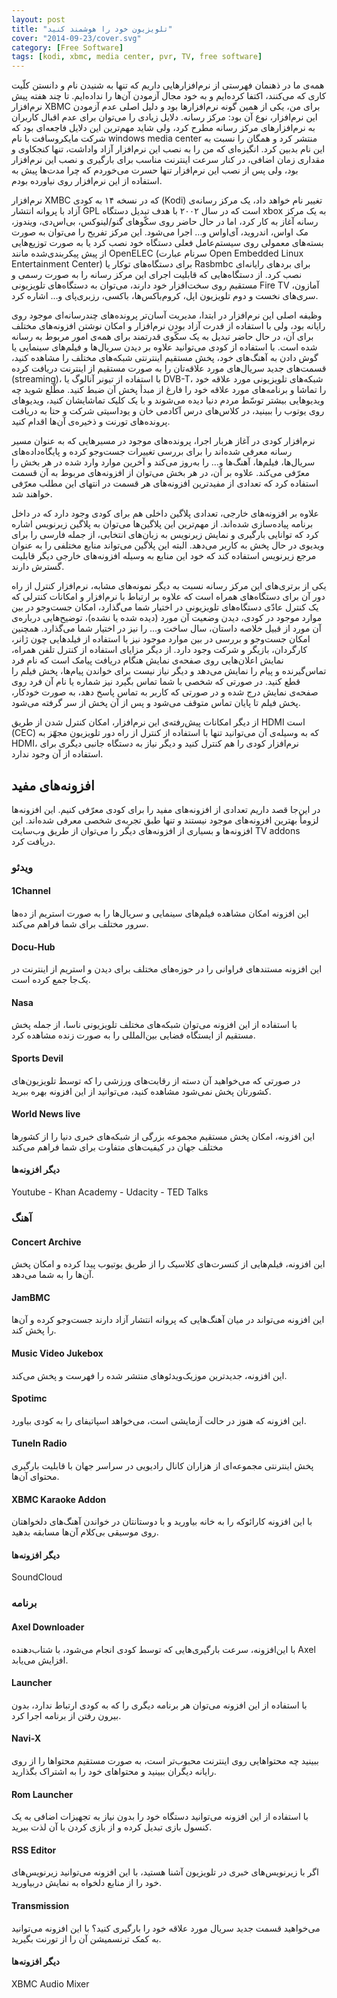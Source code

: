 ```yaml
---
layout: post
title: "تلویزیون خود را هوشمند کنید"
cover: "2014-09-23/cover.svg"
category: [Free Software]
tags: [kodi, xbmc, media center, pvr, TV, free software]
---
```


همه‌ی ما در ذهنمان فهرستی از نرم‌افزارهایی داریم که تنها به شنیدن نام و دانستن کلّیت کاری که می‌کنند، اکتفا کرده‌ایم و به خود مجال آزمودن آن‌ها را نداده‌ایم. تا چند هفته پیش نرم‌افزار XBMC برای من، یکی از همین گونه نرم‌افزارها بود و دلیل اصلی عدم آزمودن این نرم‌افزار، نوع آن بود: مرکز رسانه. دلایل زیادی را می‌توان برای عدم اقبال کاربران به نرم‌افزارهای مرکز رسانه مطرح کرد، ولی شاید مهم‌ترین این دلایل فاجعه‌ای بود که شرکت مایکروسافت با نام windows media center منتشر کرد و همگان را نسبت به این نام بدبین کرد. انگیزه‌ای که من را به نصب این نرم‌افزار آزاد واداشت، تنها کنجکاوی و مقداری زمان اضافی، در کنار سرعت اینترنت مناسب برای بارگیری و نصب این نرم‌افزار بود، ولی پس از نصب این نرم‌افزار تنها حسرت می‌خوردم که چرا مدت‌ها پیش به استفاده از این نرم‌افزار روی نیاورده بودم.
 
نرم‌افزار XMBC که در نسخه ۱۴ به کودی (Kodi) تغییر نام خواهد داد، یک مرکز رسانه‌ی آزاد با پروانه انتشار GPL است که در سال ۲۰۰۲ با هدف تبدیل دستگاه xbox به یک مرکز رسانه آغاز به کار کرد، اما در حال حاضر روی سکّوهای گنو/لینوکس، بی‌اس‌دی، ویندوز، مک او‌اس، اندروید، آی‌اواس و… اجرا می‌شود. این مرکز تفریح را می‌توان به صورت بسته‌های معمولی روی سیستم‌عامل فعلی دستگاه خود نصب کرد یا به صورت توزیع‌هایی از پیش پیکربندی‌شده مانند OpenELEC (سرنام عبارت Open Embedded Linux Entertainment Center) برای دستگاه‌های توکار یا Rasbmbc برای بردهای رایانه‌ای نصب کرد. از دستگاه‌هایی که قابلیت اجرای این مرکز رسانه را به صورت رسمی و مستقیم روی سخت‌افزار خود دارند، می‌توان به دستگاه‌های تلویزیونی Fire TV آمازون، سری‌های نخست و دوم تلویزیون اپل، کروم‌باکس‌ها، باکسی، رزبری‌پای و… اشاره کرد.

وظیفه اصلی این نرم‌افزار در ابتدا، مدیریت آسان‌تر پرونده‌های چندرسانه‌ای موجود روی رایانه بود، ولی با استفاده از قدرت آزاد بودن نرم‌افزار و امکان نوشتن افزونه‌های مختلف برای آن، در حال حاضر تبدیل به یک سکّوی قدرتمند برای همه‌ی امور مربوط به رسانه شده است. با استفاده از کودی می‌توانید علاوه بر دیدن سریال‌ها و فیلم‌های سینمایی یا گوش دادن به آهنگ‌های خود، پخش مستقیم اینترنتی شبکه‌های مختلف را مشاهده کنید، قسمت‌های جدید سریال‌های مورد علاقه‌تان را به صورت مستقیم از اینترنت دریافت کرده (streaming)، با استفاده از تیونر آنالوگ یا DVB-T، شبکه‌های تلویزیونی مورد علاقه خود را تماشا و برنامه‌های مورد علاقه خود را فارغ از مبدأ پخش آن ضبط کنید. مطّلع شوید چه ویدیوهایی بیشتر توسّط مردم دنیا دیده می‌شوند و با یک کلیک تماشایشان کنید، ویدیو‌های روی یوتوب را ببینید، در کلاس‌های درس آکادمی خان و یوداسیتی شرکت و حتا به دریافت پرونده‌های تورنت و ذخیره‌ی آن‌ها اقدام کنید.

نرم‌افزار کودی در آغاز هربار اجرا، پرونده‌های موجود در مسیرهایی که به عنوان مسیر رسانه معرفی شده‌اند را برای بررسی تغییرات جست‌وجو کرده و پایگاه‌داده‌های سریال‌ها، فیلم‌ها، آهنگ‌ها و… را به‌روز می‌کند و آخرین موارد وارد شده در هر بخش را معرّفی می‌کند. علاوه بر آن، در هر بخش می‌توان از افزونه‌های مربوط به آن قسمت استفاده کرد که تعدادی از مفید‌ترین افزونه‌های هر قسمت در انتهای این مطلب معرّفی خواهند شد.

علاوه بر افزونه‌های خارجی، تعدادی پلاگین داخلی هم برای کودی وجود دارد که در داخل برنامه پیاده‌سازی شده‌اند. از مهم‌ترین این پلاگین‌ها می‌توان به پلاگین زیرنویس اشاره کرد که توانایی بارگیری و نمایش زیرنویس به زبان‌های انتخابی، از جمله فارسی را برای ویدیوی در حال پخش به کاربر می‌دهد. البته این پلاگین می‌تواند منابع مختلفی را به عنوان مرجع زیرنویس استفاده کند که خود این منابع به وسیله افزونه‌های خارجی دیگر قابلیت گسترش دارند.

یکی از برتری‌های این مرکز رسانه نسبت به دیگر نمونه‌های مشابه، نرم‌افزار کنترل از راه دور آن برای دستگاه‌های همراه است که علاوه بر ارتباط با نرم‌افزار و امکانات کنترلی که یک کنترل عادّی دستگاه‌های تلویزیونی در اختیار شما می‌گذارد، امکان جست‌وجو در بین موارد موجود در کودی، دیدن وضعیت آن مورد (دیده شده یا نشده)، توضیح‌هایی درباره‌ی آن مورد از قبیل خلاصه داستان، سال ساخت و… را نیز در اختیار شما می‌گذارد. همچنین امکان جست‌وجو و بررسی در بین موارد موجود نیز با استفاده از فیلد‌هایی چون ژانر، کارگردان، بازیگر و شرکت وجود دارد. از دیگر مزایای استفاده از کنترل تلفن همراه، نمایش اعلان‌هایی روی صفحه‌ی نمایش هنگام دریافت پیامک است که نام فرد تماس‌گیرنده و پیام را نمایش می‌دهد و دیگر نیاز نیست برای خواندن پیام‌ها، پخش فیلم را قطع کنید. در صورتی که شخصی با شما تماس بگیرد نیز شماره یا نام آن فرد روی صفحه‌ی نمایش درج شده و در صورتی که کاربر به تماس پاسخ دهد، به صورت خودکار، پخش فیلم تا پایان تماس متوقف می‌شود و پس از آن پخش از سر گرفته می‌شود.

از دیگر امکانات پیش‌رفته‌ی این نرم‌افزار، امکان کنترل شدن از طریق HDMI است (CEC) که به وسیله‌ی آن می‌توانید تنها با استفاده از کنترل از راه دور تلویزیون مجهّز به HDMI، نرم‌افزار کودی را هم کنترل کنید و دیگر نیاز به دستگاه جانبی دیگری برای استفاده از آن وجود ندارد.

## افزونه‌های مفید
در این‌جا قصد داریم تعدادی از افزونه‌های مفید را برای کودی معرّفی کنیم. این افزونه‌ها لزوماً بهترین افزونه‌های موجود نیستند و تنها طبق تجربه‌ی شخصی معرفی شده‌اند. این افزونه‌ها و بسیاری از افزونه‌های دیگر را می‌توان از طریق وب‌سایت TV addons دریافت کرد.

### ویدئو

#### 1Channel

این افزونه امکان مشاهده فیلم‌های سینمایی و سریال‌ها را به صورت استریم از ده‌ها سرور مختلف برای شما فراهم می‌کند.

#### Docu-Hub

این افزونه مستندهای فراوانی را در حوزه‌های مختلف برای دیدن و استریم از اینترنت در یک‌جا جمع کرده است.

#### Nasa

با استفاده از این افزونه می‌توان شبکه‌های مختلف تلویزیونی ناسا، از جمله پخش مستقیم از ایستگاه فضایی بین‌المللی را به صورت زنده مشاهده کرد.

#### Sports Devil

در صورتی که می‌خواهید آن دسته از رقابت‌های ورزشی را که توسط تلویزیون‌های کشورتان پخش نمی‌شود مشاهده کنید، می‌توانید از این افزونه بهره ببرید.

#### World News live

این افزونه، امکان پخش مستقیم مجموعه بزرگی از شبکه‌های خبری دنیا را از کشورها مختلف جهان در کیفیت‌های متفاوت برای شما فراهم می‌کند

#### دیگر افزونه‌ها

Youtube - Khan Academy - Udacity - TED Talks


### آهنگ

#### Concert Archive
این افزونه، فیلم‌هایی از کنسرت‌های کلاسیک را از طریق یوتیوب پیدا کرده و امکان پخش آن‌ها را به شما می‌دهد.

#### JamBMC

این افزونه می‌تواند در میان آهنگ‌هایی که پروانه انتشار آزاد دارند جست‌وجو کرده و آن‌ها را پخش کند.

#### Music Video Jukebox

این افزونه، جدیدترین موزیک‌ویدئوهای منتشر شده را فهرست و پخش می‌کند.

#### Spotimc

این افزونه که هنوز در حالت آزمایشی است، می‌خواهد اسپاتیفای را به کودی بیاورد.

#### TuneIn Radio

پخش اینترنتی مجموعه‌ای از هزاران کانال رادیویی در سراسر جهان با قابلیت بارگیری محتوای آن‌ها.

#### XBMC Karaoke Addon

با این افزونه کارائوکه را به خانه بیاورید و با دوستانتان در خواندن آهنگ‌های دلخواهتان روی موسیقی بی‌کلام آن‌ها مسابقه بدهید.

#### دیگر افزونه‌ها

SoundCloud


### برنامه

#### Axel Downloader

با این‌افزونه، سرعت بارگیری‌هایی که توسط کودی انجام می‌شود، با شتاب‌دهنده Axel افزایش می‌یابد.

#### Launcher

با استفاده از این افزونه می‌توان هر برنامه دیگری را که به کودی ارتباط ندارد، بدون بیرون رفتن از برنامه اجرا کرد.

#### Navi-X

ببینید چه محتواهایی روی اینترنت محبوب‌تر است، به صورت مستقیم محتواها را از روی رایانه دیگران ببینید و محتواهای خود را به اشتراک بگذارید.

#### Rom Launcher

با استفاده از این افزونه می‌توانید دستگاه خود را بدون نیاز به تجهیزات اضافی به یک کنسول بازی تبدیل کرده و از بازی کردن با آن لذت ببرید.

#### RSS Editor

اگر با زیرنویس‌های خبری در تلویزیون آشنا هستید، با این افزونه می‌توانید زیرنویس‌های خود را از منابع دلخواه به نمایش دربیاورید.

#### Transmission

می‌خواهید قسمت جدید سریال مورد علاقه خود را بارگیری کنید؟ با این افزونه می‌توانید به کمک ترنسمیشن آن را از تورنت بگیرید.

#### دیگر افزونه‌ها

XBMC Audio Mixer


